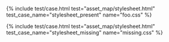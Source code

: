 ---
---
{%
  include test/case.html
    test="asset_map/stylesheet.html"
    test_case_name="stylesheet_present"
    name="foo.css"
%}

{%
  include test/case.html
    test="asset_map/stylesheet.html"
    test_case_name="stylesheet_missing"
    name="missing.css"
%}
